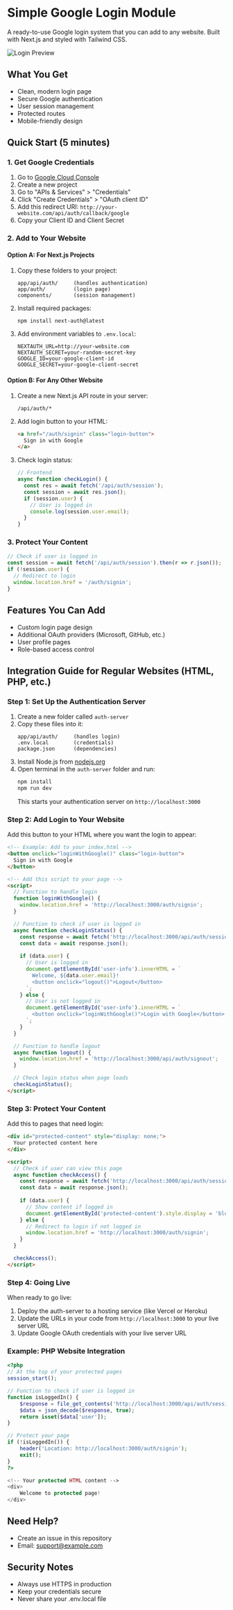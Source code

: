 # Simple Google Login Module

A ready-to-use Google login system that you can add to any website. Built with Next.js and styled with Tailwind CSS.

![Login Preview](preview.png)

## What You Get
- Clean, modern login page
- Secure Google authentication
- User session management
- Protected routes
- Mobile-friendly design

## Quick Start (5 minutes)

### 1. Get Google Credentials
1. Go to [Google Cloud Console](https://console.cloud.google.com)
2. Create a new project
3. Go to "APIs & Services" > "Credentials"
4. Click "Create Credentials" > "OAuth client ID"
5. Add this redirect URI: `http://your-website.com/api/auth/callback/google`
6. Copy your Client ID and Client Secret

### 2. Add to Your Website

#### Option A: For Next.js Projects
1. Copy these folders to your project:
   ```
   app/api/auth/     (handles authentication)
   app/auth/         (login page)
   components/       (session management)
   ```

2. Install required packages:
   ```bash
   npm install next-auth@latest
   ```

3. Add environment variables to `.env.local`:
   ```env
   NEXTAUTH_URL=http://your-website.com
   NEXTAUTH_SECRET=your-random-secret-key
   GOOGLE_ID=your-google-client-id
   GOOGLE_SECRET=your-google-client-secret
   ```

#### Option B: For Any Other Website
1. Create a new Next.js API route in your server:
   ```
   /api/auth/*
   ```

2. Add login button to your HTML:
   ```html
   <a href="/auth/signin" class="login-button">
     Sign in with Google
   </a>
   ```

3. Check login status:
   ```javascript
   // Frontend
   async function checkLogin() {
     const res = await fetch('/api/auth/session');
     const session = await res.json();
     if (session.user) {
       // User is logged in
       console.log(session.user.email);
     }
   }
   ```

### 3. Protect Your Content
```javascript
// Check if user is logged in
const session = await fetch('/api/auth/session').then(r => r.json());
if (!session.user) {
  // Redirect to login
  window.location.href = '/auth/signin';
}
```

## Features You Can Add
- Custom login page design
- Additional OAuth providers (Microsoft, GitHub, etc.)
- User profile pages
- Role-based access control

## Integration Guide for Regular Websites (HTML, PHP, etc.)

### Step 1: Set Up the Authentication Server
1. Create a new folder called `auth-server`
2. Copy these files into it:
   ```
   app/api/auth/     (handles login)
   .env.local        (credentials)
   package.json      (dependencies)
   ```
3. Install Node.js from [nodejs.org](https://nodejs.org)
4. Open terminal in the `auth-server` folder and run:
   ```bash
   npm install
   npm run dev
   ```
   This starts your authentication server on `http://localhost:3000`

### Step 2: Add Login to Your Website
Add this button to your HTML where you want the login to appear:
```html
<!-- Example: Add to your index.html -->
<button onclick="loginWithGoogle()" class="login-button">
  Sign in with Google
</button>

<!-- Add this script to your page -->
<script>
  // Function to handle login
  function loginWithGoogle() {
    window.location.href = 'http://localhost:3000/auth/signin';
  }

  // Function to check if user is logged in
  async function checkLoginStatus() {
    const response = await fetch('http://localhost:3000/api/auth/session');
    const data = await response.json();
    
    if (data.user) {
      // User is logged in
      document.getElementById('user-info').innerHTML = `
        Welcome, ${data.user.email}!
        <button onclick="logout()">Logout</button>
      `;
    } else {
      // User is not logged in
      document.getElementById('user-info').innerHTML = `
        <button onclick="loginWithGoogle()">Login with Google</button>
      `;
    }
  }

  // Function to handle logout
  async function logout() {
    window.location.href = 'http://localhost:3000/api/auth/signout';
  }

  // Check login status when page loads
  checkLoginStatus();
</script>
```

### Step 3: Protect Your Content
Add this to pages that need login:
```html
<div id="protected-content" style="display: none;">
  Your protected content here
</div>

<script>
  // Check if user can view this page
  async function checkAccess() {
    const response = await fetch('http://localhost:3000/api/auth/session');
    const data = await response.json();
    
    if (data.user) {
      // Show content if logged in
      document.getElementById('protected-content').style.display = 'block';
    } else {
      // Redirect to login if not logged in
      window.location.href = 'http://localhost:3000/auth/signin';
    }
  }

  checkAccess();
</script>
```

### Step 4: Going Live
When ready to go live:
1. Deploy the auth-server to a hosting service (like Vercel or Heroku)
2. Update the URLs in your code from `http://localhost:3000` to your live server URL
3. Update Google OAuth credentials with your live server URL

### Example: PHP Website Integration
```php
<?php
// At the top of your protected pages
session_start();

// Function to check if user is logged in
function isLoggedIn() {
    $response = file_get_contents('http://localhost:3000/api/auth/session');
    $data = json_decode($response, true);
    return isset($data['user']);
}

// Protect your page
if (!isLoggedIn()) {
    header('Location: http://localhost:3000/auth/signin');
    exit();
}
?>

<!-- Your protected HTML content -->
<div>
    Welcome to protected page!
</div>
```

## Need Help?
- Create an issue in this repository
- Email: support@example.com

## Security Notes
- Always use HTTPS in production
- Keep your credentials secure
- Never share your .env.local file 